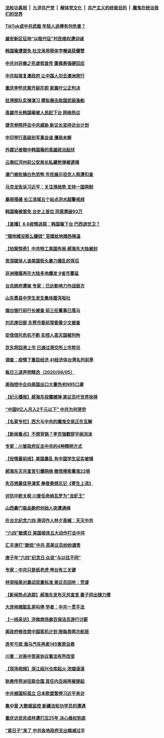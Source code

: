 ####  [法轮功真相](../../../../basic/blob/master/README.md?t=06070901) &nbsp;|&nbsp; [九评共产党](../../../../9ping.md/blob/master/README.md?t=06070901) &nbsp;|&nbsp; [解体党文化](../../../../jtdwh.md/blob/master/README.md?t=06070901)  &nbsp;|&nbsp; [共产主义的终极目的](../../../../gczydzjmd.md/blob/master/README.md?t=06070901) &nbsp;|&nbsp; [魔鬼在统治我们的世界](../../../../mgztzwmdsj.md/blob/master/README.md?t=06070901) 

#### [TikTok成中共武器 年轻人追捧有何危害？](../pages/nsc413/n12150689.md?t=06070901) 

#### [雄安新区征地“以租代征”村民维权遭训诫](../pages/nsc413/n12167053.md?t=06070901) 

#### [韩国瑜遭罢免 杜汶泽用简体字嘲讽获爆赞](../pages/nsc413/n12166947.md?t=06070901) 

#### [中共对非裔之死虚假宣传 蓬佩奥强硬回应](../pages/nsc413/n12166885.md?t=06070901) 

#### [中共拟报复澳政府 让中国人勿去澳洲旅行](../pages/nsc413/n12166962.md?t=06070901) 

#### [重庆李怀庆案开庭在即 家属吁公正判决](../pages/nsc413/n12166881.md?t=06070901) 

#### [驻港部队实弹演习 模拟袭击敌国武装渔船](../pages/nsc413/n12166588.md?t=06070901) 

#### [高雄市长韩国瑜被人民赶下台 网络热议](../pages/nsc413/n12166449.md?t=06070901) 

#### [捷克参院抨击中共威胁 新议长坚持访台计划](../pages/nsc413/n12166730.md?t=06070901) 

#### [中印举行高级别军事会谈 僵局未解](../pages/nsc413/n12166687.md?t=06070901) 

#### [外媒记者眼中韩国瑜的高雄政治起伏](../pages/nsc413/n12166659.md?t=06070901) 

#### [云南红河州前公安局长私藏枪弹被逮捕](../pages/nsc413/n12166307.md?t=06070901) 

#### [澳门被批搞白色恐怖 市民展示坦克人照遭扣查](../pages/nsc413/n12166550.md?t=06070901) 

#### [马克龙告诉习近平：关注港局势 支持一国两制](../pages/nsc413/n12166546.md?t=06070901) 

#### [暴雨侵袭 长江流域五个站点洪水超警戒线](../pages/nsc413/n12166490.md?t=06070901) 

#### [韩国瑜被罢免 台史上首位 同意票破93万](../pages/nsc413/n12166205.md?t=06070901) 

#### [【直播】6.6疫情追踪：韩国瑜下台 巴西退世卫？](../pages/nsc413/n12166406.md?t=06070901) 

#### [“摆地摊没那么赚钱” 官媒给地摊热降温](../pages/nsc413/n12165758.md?t=06070901) 

#### [【拍案惊奇】中共特工美国布局 郝海东大陆被封](../pages/nsc413/n12165664.md?t=06070901) 

#### [资深媒体人谈美国街头暴力骚乱的背后](../pages/nsc413/n12165615.md?t=06070901) 

#### [非洲猪瘟再在大陆多地爆发 9省市蔓延](../pages/nsc413/n12166213.md?t=06070901) 

#### [台总统府遭骇 专家：已达影响力作战层次](../pages/nsc413/n12166175.md?t=06070901) 

#### [山东费县中学生发生集体腹泻呕吐](../pages/nsc413/n12165941.md?t=06070901) 

#### [烟台银行前行长被查 前三任董事已落马](../pages/nsc413/n12165754.md?t=06070901) 

#### [刘志庚旧部 东莞市委前常委黄少文被查](../pages/nsc413/n12165737.md?t=06070901) 

#### [安信信托危机不断 实控人高天国被刑拘](../pages/nsc413/n12165453.md?t=06070901) 

#### [京东将回港上市 已通过港交所上市聆讯](../pages/nsc413/n12165268.md?t=06070901) 

#### [调查：疫情下重启经济 41经济体台湾名列前茅](../pages/nsc413/n12165639.md?t=06070901) 

#### [每日三退声明精选（2020/06/05）](../pages/nsc413/n12165575.md?t=06070901) 

#### [美指控中企向美国出口大量伪劣N95口罩](../pages/nsc413/n12165327.md?t=06070901) 

#### [【纪元播报】郝海东投震撼弹 美议员吁世界抉择](../pages/nsc413/n12165176.md?t=06070901) 

#### [“中国9亿人月入2千元以下” 中共为何哭穷](../pages/nsc413/n12165069.md?t=06070901) 

#### [【名家专栏】西方与中共的魔鬼交易正在瓦解](../pages/nsc413/n12163983.md?t=06070901) 


#### [【新闻看点】不想背锅？李克强戳穿华丽泡沫](../pages/nsc413/n12164833.md?t=06070901) 

#### [专家：川普政府反击中共的4种精明方式](../pages/nsc413/n12164857.md?t=06070901) 

#### [【役情最前线】美国暴乱 有中国学生证实被捕](../pages/nsc413/n12164772.md?t=06070901) 

#### [郝海东灭共宣言引爆网络 微信搜索量涨22倍](../pages/nsc413/n12165021.md?t=06070901) 

#### [失百想最佳导演奖 奉俊昊想忘记《寄生上流》](../pages/nsc413/n12164863.md?t=06070901) 

#### [对抗中欧关税 川普任命纳瓦罗为“龙虾王”](../pages/nsc413/n12165075.md?t=06070901) 

#### [山西豪门极品鲍府创始人突遭通缉](../pages/nsc413/n12164876.md?t=06070901) 

#### [在台北纪念六四 港词作人林夕高喊：天灭中共](../pages/nsc413/n12164567.md?t=06070901) 

#### [“六四”敏感日 美国接连五大动作打击中共](../pages/nsc413/n12164617.md?t=06070901) 

#### [汇丰渣打“跪低”中共 英美议员纷纷谴责](../pages/nsc413/n12164855.md?t=06070901) 

#### [庚子年“六四”纪念日 众说“与以往不同”](../pages/nsc413/n12145976.md?t=06070901) 

#### [专家：中共只是纸老虎 垮台有三关键](../pages/nsc413/n12163956.md?t=06070901) 

#### [林郑指美对暴动双重标准 美议员回呛：荒谬](../pages/nsc413/n12164807.md?t=06070901) 

#### [【新闻热点追踪】郝海东发布灭共宣言 妻子同出镜力撑](../pages/nsc413/n12164856.md?t=06070901) 

#### [大连地摊脏乱差叫停 学者：中共一贯手法](../pages/nsc413/n12164677.md?t=06070901) 

#### [【一线采访】济南商场逾百保洁员游行讨薪](../pages/nsc413/n12164712.md?t=06070901) 

#### [美政府修改禁中国客机计划 限每周两次航班](../pages/nsc413/n12164728.md?t=06070901) 

#### [连年亏损 海马汽车再卖145套房自救](../pages/nsc413/n12164657.md?t=06070901) 

#### [川普：对美中贸易协议看法有所改变](../pages/nsc413/n12164627.md?t=06070901) 

#### [【现场视频】浙江绍兴仓库起火 浓烟滚滚](../pages/nsc413/n12164536.md?t=06070901) 

#### [耿爽传将派往联合国 其任内丑闻再被提起](../pages/nsc413/n12164487.md?t=06070901) 

#### [中共被国际孤立 日本欧盟暂停习近平来访](../pages/nsc413/n12164362.md?t=06070901) 

#### [集中营 大数据监控 新疆法轮功学员的遭遇](../pages/nsc413/n12161574.md?t=06070901) 

#### [重庆访民肖成林遭打压25年 决心维权到底](../pages/nsc413/n12164132.md?t=06070901) 

#### [“紧日子”来了 中共各地政府支出缩减过半](../pages/nsc413/n12164205.md?t=06070901) 



